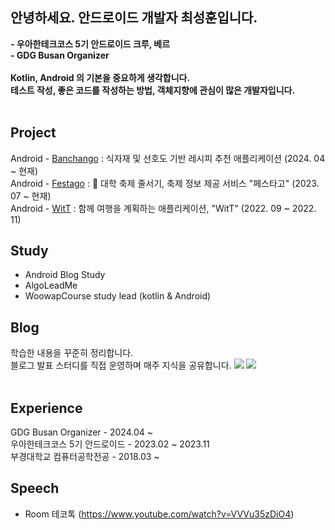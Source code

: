 <!--
**SeongHoonC/SeongHoonC** is a ✨ _special_ ✨ repository because its `README.md` (this file) appears on your GitHub profile.

Here are some ideas to get you started:
-->

<div align="left">
 
 ## 안녕하세요. 안드로이드 개발자 최성훈입니다.
 **- 우아한테크코스 5기 안드로이드 크루, 베르** </br>
 **- GDG Busan Organizer** </br></br>
 **Kotlin, Android 의 기본을 중요하게 생각합니다.** </br>
 **테스트 작성, 좋은 코드를 작성하는 방법, 객체지향에 관심이 많은 개발자입니다.** </br>
</br>
  
## Project
Android - [Banchango](https://github.com/Sundae-Gukbap/Banchango-AI) : 식자재 및 선호도 기반 레시피 추천 애플리케이션 (2024. 04 ~ 현재)</br>
Android - [Festago](https://github.com/woowacourse-teams/2023-festa-go) : 🎪 대학 축제 줄서기, 축제 정보 제공 서비스 "페스타고" (2023. 07 ~ 현재)</br>
Android - [WitT](https://github.com/pknu-wap/2022_2_WAP_APP_TEAM1) : 함께 여행을 계획하는 애플리케이션, "WitT" (2022. 09 ~ 2022. 11)</br>

## Study
- Android Blog Study
- AlgoLeadMe
- WoowapCourse study lead (kotlin & Android)

## Blog
학습한 내용을 꾸준히 정리합니다. <br> 블로그 발표 스터디를 직접 운영하며 매주 지식을 공유합니다.
 <a href="https://seonghoonc.tistory.com/"><img src="https://img.shields.io/badge/베르의 안드로이드 tistory-12100E?style=social&logo=Tistory&logoColor=000000"/></a> 
 <a href="https://github.com/pknu-wap/android-blog-study#%EC%B5%9C%EC%84%B1%ED%9B%88-seonghoonc"><img src="https://img.shields.io/badge/안드로이드 블로그 스터디-12100E?style=social&logo=Github&logoColor=000000"/></a> <br/><br/>

## Experience
GDG Busan Organizer - 2024.04 ~ </br>
우아한테크코스 5기 안드로이드 - 2023.02 ~ 2023.11 </br>
부경대학교 컴퓨터공학전공 - 2018.03 ~ </br>

## Speech
- Room 테코톡
(https://www.youtube.com/watch?v=VVVu35zDiO4)

